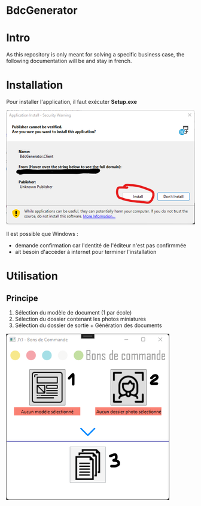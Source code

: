 # BdcGenerator

# Intro
As this repository is only meant for solving a specific business case, the following documentation will be and stay in french.


# Installation

Pour installer l'application, il faut exécuter **Setup.exe**

![Installation](Images/Install_0.png)

Il est possible que Windows :
- demande confirmation car l'dentité de l'éditeur n'est pas confirmmée
- ait besoin d'accéder à internet pour terminer l'installation


# Utilisation
## Principe
1. Sélection du modèle de document (1 par école)
2. Sélection du dossier contenant les photos miniatures
3. Sélection du dossier de sortie + Génération des documents

![alt text](Images/State_0.png)


